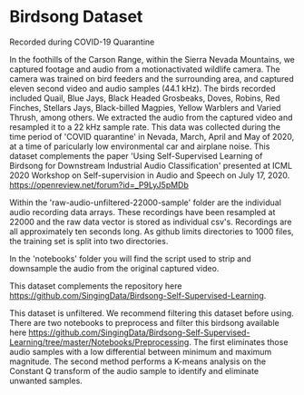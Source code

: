 # Birdsong Dataset
Recorded during COVID-19 Quarantine

In the foothills of the Carson Range, within the Sierra Nevada Mountains, we captured footage and audio from a motionactivated wildlife camera. The camera was trained on bird feeders and the surrounding area, and captured eleven second video and audio samples (44.1 kHz). The birds recorded included Quail, Blue Jays, Black Headed Grosbeaks, Doves, Robins, Red Finches, Stellars Jays, Black-billed Magpies, Yellow Warblers and Varied Thrush, among others. We extracted the audio from the captured video and resampled it to a 22 kHz sample rate. This data was collected during the time period of 'COVID quarantine' in Nevada, March, April and May of 2020, at a time of paricularly low environmental car and airplane noise.  This dataset complements the paper 'Using Self-Supervised Learning of Birdsong for Downstream Industrial Audio Classification' presented at ICML 2020 Workshop on Self-supervision in Audio and Speech on July 17, 2020. https://openreview.net/forum?id=_P9LyJ5pMDb

Within the 'raw-audio-unfiltered-22000-sample' folder are the individual audio recording data arrays.  These recordings have been resampled at 22000 and the raw data vector is stored as individual csv's.  Recordings are all approximately ten seconds long.  As github limits directories to 1000 files, the training set is split into two directories.

In the 'notebooks' folder you will find the script used to strip and downsample the audio from the original captured video.

This dataset complements the repository here https://github.com/SingingData/Birdsong-Self-Supervised-Learning.  

This dataset is unfiltered.  We recommend filtering this dataset before using.  There are two notebooks to preprocess and filter this birdsong available here https://github.com/SingingData/Birdsong-Self-Supervised-Learning/tree/master/Notebooks/Preprocessing.  The first eliminates those audio samples with a low differential between minimum and maximum magnitude.  The second method performs a K-means analysis on the Constant Q transform of the audio sample to identify and eliminate unwanted samples. 
